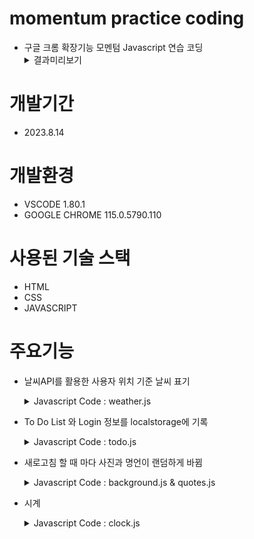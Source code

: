 # momentum practice coding
+ 구글 크롬 확장기능 모멘텀 Javascript 연습 코딩
  <details>
    <summary>결과미리보기</summary>
      <img src="https://github.com/wkjproject/momentum/assets/139529566/ae33ee21-2369-4d22-a67b-5b160ca47524">
  </details>
# 개발기간
+ 2023.8.14
# 개발환경
+ VSCODE 1.80.1
+ GOOGLE CHROME 115.0.5790.110
# 사용된 기술 스택
+ HTML
+ CSS
+ JAVASCRIPT
# 주요기능
+ 날씨API를 활용한 사용자 위치 기준 날씨 표기
  <details>
    <summary>Javascript Code : weather.js</summary>
    
      const API_KEY = '7bf4a53e516602f25fcc32fde60ca283';
      function onGeoOk(position){
        const lat = position.coords.latitude;
        const lon = position.coords.longitude;
        const url = `https://api.openweathermap.org/data/2.5/weather?lat=${lat}&lon=${lon}&appid=${API_KEY}&units=metric`;
        fetch(url).then(response => response.json()).then(data =>
          {
          const weather = document.querySelector('#weather span:nth-child(1)');
          const city = document.querySelector('#weather span:nth-child(2)');
          city.innerText = data.name;
          weather.innerText = `${data.weather[0].main} / ${data.main.temp}`
        });
      }
      
      function onGeoError(){
        alert('cant find you')
      }
      
      navigator.geolocation.getCurrentPosition(onGeoOk,onGeoError)
  </details>
+ To Do List 와 Login 정보를 localstorage에 기록
  <details>
    <summary>Javascript Code : todo.js</summary>
    
      const toDoForm = document.querySelector("#todo-form");
      const toDoInput = toDoForm.querySelector('input');
      const toDoList = document.querySelector("#todo-list");
      
      const TODOS_KEY = "todos"
      
      let toDos = [];
      
      
      function saveTodos(){
        localStorage.setItem(TODOS_KEY,JSON.stringify(toDos));
      }
      
      function deleteTodo(event){
        const li = event.target.parentElement;
        toDos = toDos.filter((item) => item.id !== parseInt(li.id));
        li.remove();
        saveTodos();
      }
      
      function paintTodo(newTodo){
        const li = document.createElement("li");
        li.id = newTodo.id;
        const span = document.createElement("span");
        span.innerText = newTodo.text;
        const button = document.createElement("button");
        button.innerText = "X";
        button.addEventListener('click',deleteTodo);
      
        li.appendChild(span);
        li.appendChild(button);
      
        toDoList.appendChild(li);
      }
      
      
      function handleToDoUsbmit(event) {
        event.preventDefault();
        const newTodo = toDoInput.value;
        toDoInput.value="";
        const newTodoObj = {
          text:newTodo,
          id:Date.now(),
        }
        toDos.push(newTodoObj);
        paintTodo(newTodoObj);
        saveTodos();
      }
      
      
      toDoForm.addEventListener("submit",handleToDoUsbmit);
      
      const savedToDos = localStorage.getItem(TODOS_KEY);
      
      if(savedToDos !== null) {
        const parsedToDos = JSON.parse(savedToDos);
        toDos = parsedToDos;
        parsedToDos.forEach(paintTodo);
      };
  </details>
+ 새로고침 할 때 마다 사진과 명언이 랜덤하게 바뀜
  <details>
    <summary>Javascript Code : background.js & quotes.js</summary>

      //background.js
      const images = ["0.jpg","1.webp","2.jpg","3.jpg"];

      const chosenImage = images[Math.floor(Math.random()* images.length)];
      
      const bgImage = `/img/${chosenImage}`;
      
      document.body.style.background = `url(${bgImage}) no-repeat center/cover`;

      //quotes.js
      const quotes = [
      {
        quote:"실패는 성공의 어머니이다." ,
        author:"토마스 에디슨",
      },
      {
        quote:"컴퓨터 과학은 모든 것을 가능하게 하는 마법이 아니라, 모든 것을 가능하게 만드는 과정이다." ,
        author:"그레이스 호퍼",
      },
      {
        quote:"우리의 가장 큰 공헌은 기술 자체보다는 그 기술을 통해 사회를 어떻게 변화시키는지에 달려있다." ,
        author:"린더 앤더슨",
      },
      {
        quote:"코드는 언어이며, 우리는 그 언어를 사용하여 컴퓨터와 대화한다." ,
        author:"크리스토퍼 스트래치",
      },
      {
        quote:"당신이 얼마나 좋은 개발자가 되느냐보다는 얼마나 좋은 문제 해결자가 되느냐가 중요하다." ,
        author:"스티브 맥코넬",
      },
      {
        quote:"느리게 시작하더라도 멈추지 말라. 멈추지 않으면 빠르게 성장한다." ,
        author:"마트라스 자코브슨",
      },
      {
        quote:"좋은 코드는 문제를 해결하는 것뿐만 아니라, 누군가가 읽고 유지보수할 수 있는 코드이다." ,
        author:"더글라스 크락포드",
      },
      {
        quote:"만약 당신이 두려움을 느낀다면, 그것은 당신이成장하고 있다는 증거다." ,
        author:"스티븐 호킨",
      },
      {
        quote:"최고의 프로그래머는 언제나 더 나은 방법을 찾는 사람이다." ,
        author:"리누스 토르발스",
      },
      {
        quote:"코드를 작성할 때 마치 다른 사람이 이해하려고 노력하는 것처럼 작성하라. 실제로 그 사람은 당신이 몇 달 후의 당신일 수 있다." ,
        author:"월터 볼",
      },
    
      ];
      
      const quote = document.querySelector("#quote span:first-child");
      const author = document.querySelector("#quote span:last-child");
      
      const todaysQuotes = quotes[Math.floor(Math.random()* quotes.length)];
      
      quote.innerText = todaysQuotes.quote;
      author.innerText = todaysQuotes.author;

  </details>
+ 시계
  <details>
    <summary>Javascript Code : clock.js</summary>

      const clock = document.querySelector('#clock');
  
      function getClock() {
        const date = new Date();
        const hours = String(date.getHours()).padStart(2,"0");
        const minutes = String(date.getMinutes()).padStart(2,"0");
        const secounds = String(date.getSeconds()).padStart(2,"0");
        clock.innerText = `${hours}:${minutes}:${secounds}`;
      }
      
      getClock();
      setInterval(getClock,1000);
  </details>
